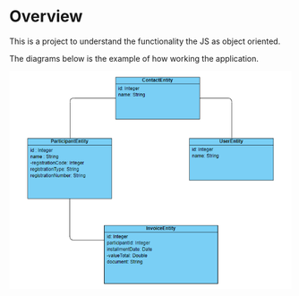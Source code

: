 # Overview

This is a project to understand the functionality the JS as object oriented.

The diagrams below is the example of how working the application.

![entities.PNG](img/entities.PNG)